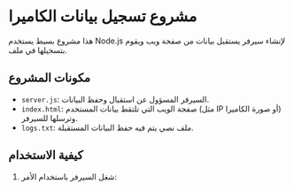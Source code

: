 # مشروع تسجيل بيانات الكاميرا

هذا مشروع بسيط يستخدم Node.js لإنشاء سيرفر يستقبل بيانات من صفحة ويب ويقوم بتسجيلها في ملف.

## مكونات المشروع

- `server.js`: السيرفر المسؤول عن استقبال وحفظ البيانات.
- `index.html`: صفحة الويب التي تلتقط بيانات المستخدم (مثل IP أو صورة الكاميرا) وترسلها للسيرفر.
- `logs.txt`: ملف نصي يتم فيه حفظ البيانات المستقبلة.

## كيفية الاستخدام

1. شغل السيرفر باستخدام الأمر:
